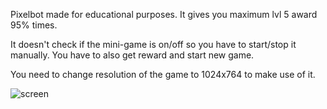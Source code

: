 Pixelbot made for educational purposes. It gives you maximum lvl 5 award 95% times. 

It doesn't check if the mini-game is on/off so you have to start/stop it manually. You have to also get reward and start new game. 

You need to change resolution of the game to 1024x764 to make use of it.

![screen](https://i.imgur.com/EqNSBRY.png)
